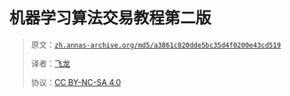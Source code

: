 # 机器学习算法交易教程第二版

> 原文：[`zh.annas-archive.org/md5/a3861c820dde5bc35d4f0200e43cd519`](https://zh.annas-archive.org/md5/a3861c820dde5bc35d4f0200e43cd519)
> 
> 译者：[飞龙](https://github.com/wizardforcel)
> 
> 协议：[CC BY-NC-SA 4.0](http://creativecommons.org/licenses/by-nc-sa/4.0/)